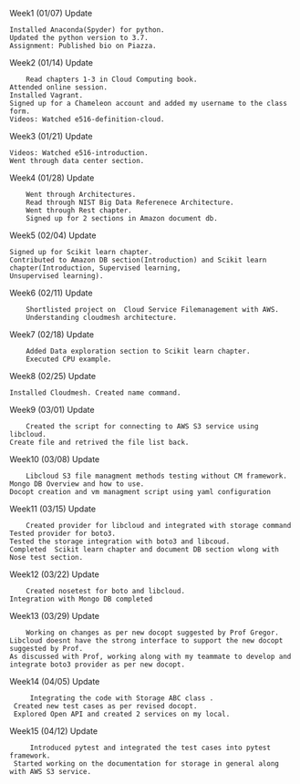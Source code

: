 Week1 (01/07) Update
	
	Installed Anaconda(Spyder) for python.
	Updated the python version to 3.7.
	Assignment: Published bio on Piazza.

Week2 (01/14) Update

    	Read chapters 1-3 in Cloud Computing book.
	Attended online session.
	Installed Vagrant.
	Signed up for a Chameleon account and added my username to the class form.
	Videos: Watched e516-definition-cloud.

Week3 (01/21) Update
		
	Videos: Watched e516-introduction.
	Went through data center section.
		
Week4 (01/28) Update
               
        Went through Architectures.
        Read through NIST Big Data Referenece Architecture.
        Went through Rest chapter.
        Signed up for 2 sections in Amazon document db.

Week5 (02/04) Update
               
	Signed up for Scikit learn chapter.
	Contributed to Amazon DB section(Introduction) and Scikit learn chapter(Introduction, Supervised learning, 
	Unsupervised learning).	       
	       
Week6 (02/11)  Update

        Shortlisted project on  Cloud Service Filemanagement with AWS.
        Understanding cloudmesh architecture.
	      
	      
Week7 (02/18)  Update

        Added Data exploration section to Scikit learn chapter.
        Executed CPU example.

Week8 (02/25)  Update 
              
	Installed Cloudmesh. Created name command.

Week9 (03/01)  Update

        Created the script for connecting to AWS S3 service using libcloud.
	Create file and retrived the file list back.

Week10 (03/08)  Update

        Libcloud S3 file managment methods testing without CM framework.
	Mongo DB Overview and how to use.
	Docopt creation and vm managment script using yaml configuration

Week11 (03/15)  Update

        Created provider for libcloud and integrated with storage command
	Tested provider for boto3.
	Tested the storage integration with boto3 and libcoud.
	Completed  Scikit learn chapter and document DB section wlong with Nose test section.
	
Week12 (03/22)  Update

        Created nosetest for boto and libcloud.
	Integration with Mongo DB completed

Week13 (03/29)  Update

        Working on changes as per new docopt suggested by Prof Gregor.
	Libcloud doesnt have the strong interface to support the new docopt suggested by Prof. 
	As discussed with Prof, working along with my teammate to develop and integrate boto3 provider as per new docopt.

Week14 (04/05)  Update

         Integrating the code with Storage ABC class . 
	 Created new test cases as per revised docopt.
	 Explored Open API and created 2 services on my local.
	 
Week15 (04/12)  Update

         Introduced pytest and integrated the test cases into pytest framework.
	 Started working on the documentation for storage in general along with AWS S3 service.
	 
	 
	
	
	
               
               
